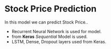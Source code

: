# Stock Price Prediction

In this model we can predict Stock Price..    

- Recurrent Neural Network is used for model.  
- from **Keras** _Sequential_ Model is used.  
- LSTM, Dense, Dropout layers used from Keras.  

 
